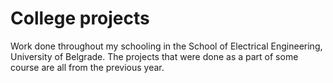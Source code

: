 # College projects

Work done throughout my schooling in the School of Electrical Engineering, University of Belgrade. The projects that were done as a part of some course are all from the previous year.
